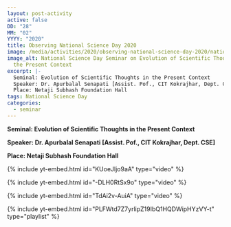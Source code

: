```yaml
---
layout: post-activity
active: false
DD: "28"
MM: "02"
YYYY: "2020"
title: Observing National Science Day 2020
image: /media/activities/2020/observing-national-science-day-2020/national-science-day-2020-seminar.jpg
image_alt: National Science Day Seminar on Evolution of Scientific Thoughts in
  the Present Context
excerpt: |-
  Seminal: Evolution of Scientific Thoughts in the Present Context
  Speaker: Dr. Apurbalal Senapati [Assist. Pof., CIT Kokrajhar, Dept. CSE]
  Place: Netaji Subhash Foundation Hall
tags: National Science Day
categories:
  - seminar
---
```

**Seminal: Evolution of Scientific Thoughts in the Present Context** 

**Speaker: Dr. Apurbalal Senapati \[Assist. Pof., CIT Kokrajhar, Dept. CSE]** 

**Place: Netaji Subhash Foundation Hall**

{% include yt-embed.html id="KUoeJljo9aA" type="video" %}

{% include yt-embed.html id="-DLH0RtSx9o" type="video" %}

{% include yt-embed.html id="TdAi2v-AuiA" type="video" %}

{% include yt-embed.html id="PLFWtd7Z7yrlipZ19IbQ1HQDWipHYzVY-t" type="playlist" %}